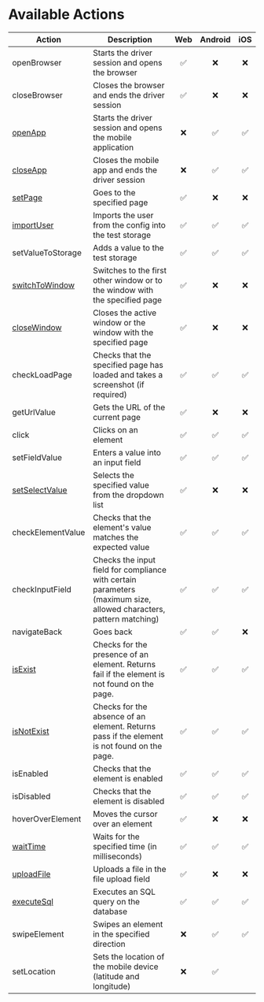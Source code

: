 # Available Actions

| Action                                        | Description                                                                                                        | Web | Android | iOS |
|-----------------------------------------------|--------------------------------------------------------------------------------------------------------------------|:---:|:-------:|:---:|
| openBrowser                                   | Starts the driver session and opens the browser                                                                    |  ✅  |    ❌    |  ❌  |
| closeBrowser                                  | Closes the browser and ends the driver session                                                                     |  ✅  |    ❌    |  ❌  |
| [openApp](actions/open_app.md)                | Starts the driver session and opens the mobile application                                                         |  ❌  |    ✅    |  ✅  |
| [closeApp](actions/close_app.md)              | Closes the mobile app and ends the driver session                                                                  |  ❌  |    ✅    |  ✅  |
| [setPage](actions/set_page.md)                | Goes to the specified page                                                                                         |  ✅  |    ❌    |  ❌  |
| [importUser](actions/import_user.md)          | Imports the user from the config into the test storage                                                             |  ✅  |    ✅    |  ✅  |
| setValueToStorage                             | Adds a value to the test storage                                                                                   |  ✅  |    ✅    |  ✅  |
| [switchToWindow](actions/switch_to_window.md) | Switches to the first other window or to the window with the specified page                                        |  ✅  |    ❌    |  ❌  |
| [closeWindow](actions/close_window.md)        | Closes the active window or the window with the specified page                                                     |  ✅  |    ❌    |  ❌  |
| checkLoadPage                                 | Checks that the specified page has loaded and takes a screenshot (if required)                                     |  ✅  |    ✅    |  ✅  |
| getUrlValue                                   | Gets the URL of the current page                                                                                   |  ✅  |    ❌    |  ❌  |
| click                                         | Clicks on an element                                                                                               |  ✅  |    ✅    |  ✅  |
| setFieldValue                                 | Enters a value into an input field                                                                                 |  ✅  |    ✅    |  ✅  |
| [setSelectValue](actions/set_select_value.md) | Selects the specified value from the dropdown list                                                                 |  ✅  |    ❌    |  ❌  |
| checkElementValue                             | Checks that the element's value matches the expected value                                                         |  ✅  |    ✅    |  ✅  |
| checkInputField                               | Checks the input field for compliance with certain parameters (maximum size, allowed characters, pattern matching) |  ✅  |    ✅    |  ✅  |
| navigateBack                                  | Goes back                                                                                                          |  ✅  |    ✅    |  ❌  |
| [isExist](actions/is_exist.md)                | Checks for the presence of an element. Returns fail if the element is not found on the page.                       |  ✅  |    ✅    |  ✅  |
| [isNotExist](actions/is_not_exist.md)         | Checks for the absence of an element. Returns pass if the element is not found on the page.                        |  ✅  |    ✅    |  ✅  |
| isEnabled                                     | Checks that the element is enabled                                                                                 |  ✅  |    ✅    |  ✅  |
| isDisabled                                    | Checks that the element is disabled                                                                                |  ✅  |    ✅    |  ✅  |
| hoverOverElement                              | Moves the cursor over an element                                                                                   |  ✅  |    ❌    |  ❌  |
| [waitTime](actions/wait_time.md)              | Waits for the specified time (in milliseconds)                                                                     |  ✅  |    ✅    |  ✅  |
| [uploadFile](actions/upload_file.md)          | Uploads a file in the file upload field                                                                            |  ✅  |    ❌    |  ❌  |
| [executeSql](actions/execute_sql.md)          | Executes an SQL query on the database                                                                              |  ✅  |    ✅    |  ✅  |
| swipeElement                                  | Swipes an element in the specified direction                                                                       |  ❌  |    ✅    |  ✅  |
| setLocation                                   | Sets the location of the mobile device (latitude and longitude)                                                    |  ❌  |    ✅    |     |